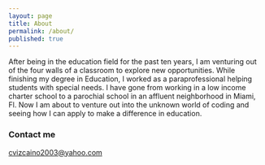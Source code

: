 ```yaml
---
layout: page
title: About
permalink: /about/
published: true
---
```


After being in the education field for the past ten years, I am venturing out of the four walls of a classroom to explore new opportunities. While finishing my degree in Education, I worked as a paraprofessional helping students with special needs. I have gone from working in a low income charter school to a parochial school in an affluent neighborhood in Miami, Fl. Now I am about to venture out into the unknown world of coding and seeing how I can apply to make a difference in education.

### Contact me

[cvizcaino2003@yahoo.com](mailto:cvizcaino2003@yahoo.com)